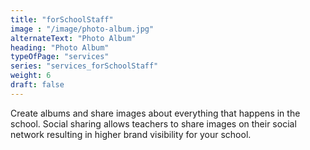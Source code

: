 ```yaml
---
title: "forSchoolStaff"
image : "/image/photo-album.jpg"
alternateText: "Photo Album"
heading: "Photo Album"
typeOfPage: "services"
series: "services_forSchoolStaff"
weight: 6
draft: false
---
```


<p>Create albums and share images about everything that happens in the school. Social sharing allows teachers to share images on their social network resulting in higher brand visibility for your school.</p>